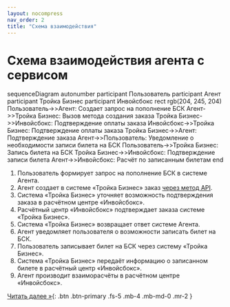 ```yaml
---
layout: nocompress
nav_order: 2
title: "Схема взаимодействия"
---
```


# Схема взаимодействия агента с сервисом

<div class="mermaid">
sequenceDiagram
    autonumber
    participant Пользователь
    participant Агент
    participant Тройка Бизнес
    participant Инвойсбокс
    rect rgb(204, 245, 204)
      Пользователь->>Агент: Создает запрос на пополнение БСК
      Агент->>Тройка Бизнес: Вызов метода создания заказа
      Тройка Бизнес->>Инвойсбокс: Подтверждение оплаты заказа
      Инвойсбокс->>Тройка Бизнес: Подтверждение оплаты заказа
      Тройка Бизнес->>Агент: Подтверждение заказа
      Агент->>Пользователь: Уведомление о необходимости записи билета на БСК
      Пользователь->>Тройка Бизнес: Запись билета на БСК
      Тройка Бизнес->>Инвойсбокс: Подтверждение записи билета
      Агент->>Инвойсбокс: Расчёт по записанным билетам
    end
</div>

1. Пользователь формирует запрос на пополнение БСК в системе Агента.
1. Агент создает в системе &laquo;Тройка Бизнес&raquo; заказ [через метод API](/docs/order/create/).
1. Система &laquo;Тройка Бизнес&raquo; уточняет возможность подтверждения заказа в расчётном центре &laquo;Инвойсбокс&raquo;.
1. Расчётный центр &laquo;Инвойсбокс&raquo; подтверждает заказа системе &laquo;Тройка Бизнес&raquo;.
1. Система &laquo;Тройка Бизнес&raquo; возвращает ответ системе Агента.
1. Агент уведомляет пользователя о возможности записать билет на БСК.
1. Пользователь записывает билет на БСК через систему &laquo;Тройка Бизнес&raquo;.
1. Система &laquo;Тройка Бизнес&raquo; передаёт информацию о записанном билете в расчётный центр &laquo;Инвойсбокс&raquo;.
1. Агент производит взаиморасчёты в расчётном центре &laquo;Инвойсбокс&raquo;.

[Читать далее &raquo;](/docs/methods){: .btn .btn-primary .fs-5 .mb-4 .mb-md-0 .mr-2 }
